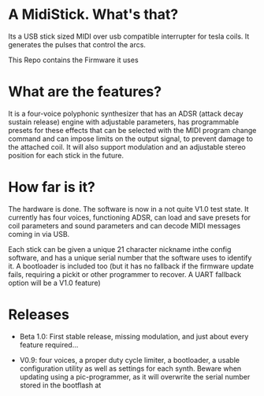 # A MidiStick. What's that?
Its a USB stick sized MIDI over usb compatible interrupter for tesla coils.
It generates the pulses that control the arcs.

This Repo contains the Firmware it uses

# What are the features?
It is a four-voice polyphonic synthesizer that has an ADSR (attack decay sustain release) engine with adjustable parameters, has programmable presets for these effects that can be selected with the MIDI program change command and can impose limits on the output signal, to prevent damage to the attached coil. 
It will also support modulation and an adjustable stereo position for each stick in the future.

# How far is it?
The hardware is done. The software is now in a not quite V1.0 test state.
It currently has four voices, functioning ADSR, can load and save presets for coil parameters and sound parameters and can decode MIDI messages coming in via USB.

Each stick can be given a unique 21 character nickname inthe config software, and has a unique serial number that the software uses to identify it.
A bootloader is included too (but it has no fallback if the firmware update fails, requiring a pickit or other programmer to recover. A UART fallback option will be a V1.0 feature)

# Releases
- Beta 1.0: First stable release, missing modulation, and just about every feature required...

- V0.9: four voices, a proper duty cycle limiter, a bootloader, a usable configuration utility as well as settings for each synth.
        Beware when updating using a pic-programmer, as it will overwrite the serial number stored in the bootflash at 
